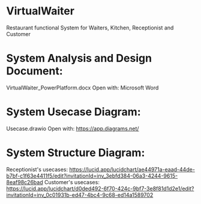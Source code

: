# VirtualWaiter
Restaurant functional System for Waiters, Kitchen, Receptionist and Customer

# System Analysis and Design Document: 
VirtualWaiter_PowerPlatform.docx
Open with: Microsoft Word

# System Usecase Diagram: 
Usecase.drawio
Open with: https://app.diagrams.net/

# System Structure Diagram:
Receptionist's usecases: https://lucid.app/lucidchart/ae44971a-eaad-44de-b7bf-c1f63e4411f5/edit?invitationId=inv_3ebfd384-06a3-4244-9615-8eaf98c26bad
Customer's usecases: https://lucid.app/lucidchart/d0ded492-6f70-424c-9bf7-3e8f81d1d2e1/edit?invitationId=inv_0c01931b-ed47-4bc4-9c68-ed14a1589702

